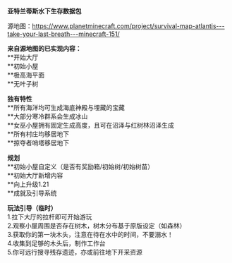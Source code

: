 **亚特兰蒂斯水下生存数据包**

源地图：https://www.planetminecraft.com/project/survival-map-atlantis---take-your-last-breath---minecraft-151/

**来自源地图的已实现内容：**   
**开始大厅  
**初始小屋    
**极高海平面  
**无叶子树  

**独有特性**  
**所有海洋均可生成海底神殿与埋藏的宝藏  
**大部分寒冷群系会生成冰山  
**女巫小屋拥有固定生成高度，且可在沼泽与红树林沼泽生成  
**所有村庄均移居地下  
**掠夺者哨塔移居地下  

**规划**  
**初始小屋自定义（是否有奖励箱/初始树/初始树苗）  
**初始大厅新增内容  
**向上升级1.21  
**成就及引导系统  

**玩法引导（临时）**  
1.拉下大厅的拉杆即可开始游玩  
2.观察小屋周围是否存在树木，树木分布基于原版设定（如森林）  
3.获取你的第一块木头，注意在待在水中的时间，不要溺水！  
4.收集到足够的木头后，制作工作台  
5.你可远行搜寻残存遗迹，亦或前往地下开采资源  
